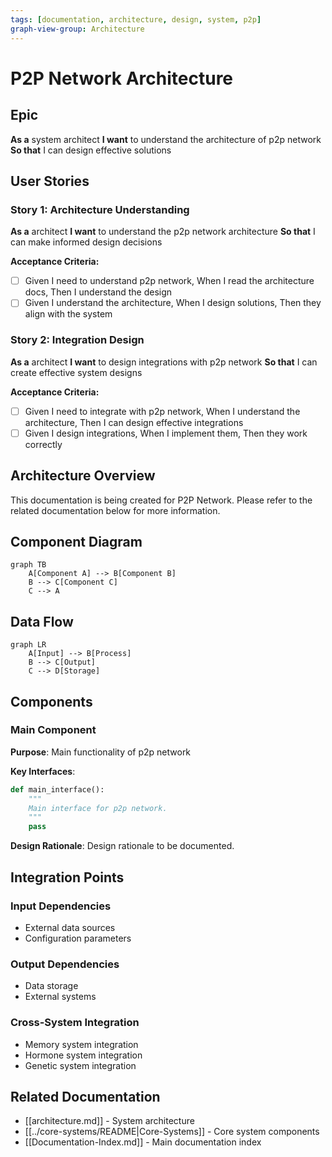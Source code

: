 ```yaml
---
tags: [documentation, architecture, design, system, p2p]
graph-view-group: Architecture
---
```


# P2P Network Architecture

## Epic
**As a** system architect
**I want** to understand the architecture of p2p network
**So that** I can design effective solutions

## User Stories

### Story 1: Architecture Understanding
**As a** architect
**I want** to understand the p2p network architecture
**So that** I can make informed design decisions

**Acceptance Criteria:**
- [ ] Given I need to understand p2p network, When I read the architecture docs, Then I understand the design
- [ ] Given I understand the architecture, When I design solutions, Then they align with the system

### Story 2: Integration Design
**As a** architect
**I want** to design integrations with p2p network
**So that** I can create effective system designs

**Acceptance Criteria:**
- [ ] Given I need to integrate with p2p network, When I understand the architecture, Then I can design effective integrations
- [ ] Given I design integrations, When I implement them, Then they work correctly

## Architecture Overview

This documentation is being created for P2P Network. Please refer to the related documentation below for more information.

## Component Diagram
```mermaid
graph TB
    A[Component A] --> B[Component B]
    B --> C[Component C]
    C --> A
```

## Data Flow
```mermaid
graph LR
    A[Input] --> B[Process]
    B --> C[Output]
    C --> D[Storage]
```

## Components

### Main Component
**Purpose**: Main functionality of p2p network

**Key Interfaces**:
```python
def main_interface():
    """
    Main interface for p2p network.
    """
    pass
```

**Design Rationale**: Design rationale to be documented.

## Integration Points

### Input Dependencies
- External data sources
- Configuration parameters

### Output Dependencies
- Data storage
- External systems

### Cross-System Integration
- Memory system integration
- Hormone system integration
- Genetic system integration

## Related Documentation
- [[architecture.md]] - System architecture
- [[../core-systems/README|Core-Systems]] - Core system components
- [[Documentation-Index.md]] - Main documentation index
